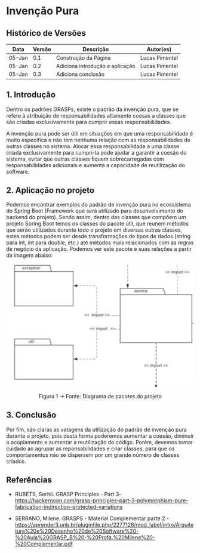 # Invenção Pura

## Histórico de Versões

| Data   | Versão | Descrição                       | Autor(es)      |
| ------ | ------ | ------------------------------- | -------------- |
| 05-Jan | 0.1    | Construção da Página            | Lucas Pimentel |
| 05-Jan | 0.2    | Adiciona introdução e aplicação | Lucas Pimentel |
| 05-Jan | 0.3    | Adiciona conclusão              | Lucas Pimentel |

## 1. Introdução

Dentro os padrões GRASPs, existe o padrão da invenção pura, que se refere à atribuição de responsabilidades altamente coesas a classes que são criadas exclusivamente para cumprir essas responsabilidades.

A invenção pura pode ser útil em situações em que uma responsabilidade é muito específica e não tem nenhuma relação com as responsabilidades de outras classes no sistema. Alocar essa responsabilidade a uma classe criada exclusivamente para cumpri-la pode ajudar a garantir a coesão do sistema, evitar que outras classes fiquem sobrecarregadas com responsabilidades adicionais e aumenta a capacidade de reutilização do software.

## 2. Aplicação no projeto

Podemos encontrar exemplos do padrão de invenção pura no ecossistema do Spring Boot (Framework que será utilizado para desenvolvimento do backend do projeto). Sendo assim, dentro das classes que compõem um projeto Spring Boot temos os classes do pacote útil, que reunem métodos que serão utilizados durante todo o projeto em diversas outras classes, estes métodos podem ser desde transformações de tipos de dados (string para int, int para double, etc.) até métodos mais relacionados com as regras de negócio da aplicação. Podemos ver este pacote e suas relações a partir da imagem abaixo:

<center>

![Imagem](../../assets/aplicacao_invencao_pura_e-rifas.png)

Figura 1 -> Fonte: Diagrama de pacotes do projeto

</center>

## 3. Conclusão

Por fim, são claras as vatagens da utilização do padrão de invenção pura durante o projeto, pois desta forma poderemos aumentar a coesão, diminuir o acoplamento e aumentar a reutilização do código. Porém, devemos tomar cuidado ao agrupar as reponsabilidades e criar classes, para que os comportamentos não se dispersem por um grande número de classes criados.

## Referências

- RUBETS, Serhii. GRASP Principles - Part 3- https://hackernoon.com/grasp-principles-part-3-polymorphism-pure-fabrication-indirection-protected-variations

- SERRANO, Milene. GRASPS - Material Complementar parte 2 - https://aprender3.unb.br/pluginfile.php/2277128/mod_label/intro/Arquitetura%20e%20Desenho%20de%20Software%20-%20Aula%20GRASP_B%20-%20Profa.%20Milene%20-%20Complementar.pdf
